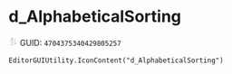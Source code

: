 # d_AlphabeticalSorting
![](/img/d_AlphabeticalSorting.png)
GUID: `4704375340429805257`
```
EditorGUIUtility.IconContent("d_AlphabeticalSorting")
```
